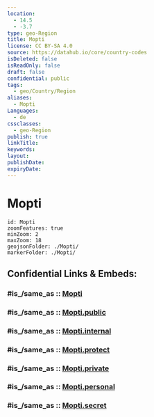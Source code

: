 ```yaml
---
location:
  - 14.5
  - -3.7
type: geo-Region
title: Mopti
license: CC BY-SA 4.0
source: https://datahub.io/core/country-codes
isDeleted: false
isReadOnly: false
draft: false
confidential: public
tags:
  - geo/Country/Region
aliases:
  - Mopti
Languages:
  - de
cssclasses:
  - geo-Region
publish: true
linkTitle:
keywords:
layout:
publishDate:
expiryDate:
---
```


# Mopti

```leaflet
id: Mopti
zoomFeatures: true 
minZoom: 2 
maxZoom: 18
geojsonFolder: ./Mopti/
markerFolder: ./Mopti/
```


## Confidential Links & Embeds: 

### #is_/same_as :: [Mopti](/_Standards/Earth/Continent/Africa/Africa~West/Mali/Regions~Mali/Mopti.md) 

### #is_/same_as :: [Mopti.public](/_public/Earth/Continent/Africa/Africa~West/Mali/Regions~Mali/Mopti.public.md) 

### #is_/same_as :: [Mopti.internal](/_internal/Earth/Continent/Africa/Africa~West/Mali/Regions~Mali/Mopti.internal.md) 

### #is_/same_as :: [Mopti.protect](/_protect/Earth/Continent/Africa/Africa~West/Mali/Regions~Mali/Mopti.protect.md) 

### #is_/same_as :: [Mopti.private](/_private/Earth/Continent/Africa/Africa~West/Mali/Regions~Mali/Mopti.private.md) 

### #is_/same_as :: [Mopti.personal](/_personal/Earth/Continent/Africa/Africa~West/Mali/Regions~Mali/Mopti.personal.md) 

### #is_/same_as :: [Mopti.secret](/_secret/Earth/Continent/Africa/Africa~West/Mali/Regions~Mali/Mopti.secret.md)

